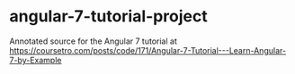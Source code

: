 # angular-7-tutorial-project
Annotated source for the Angular 7 tutorial at https://coursetro.com/posts/code/171/Angular-7-Tutorial---Learn-Angular-7-by-Example
